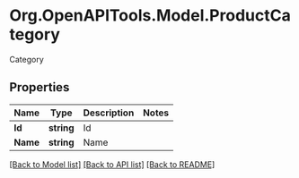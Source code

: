 # Org.OpenAPITools.Model.ProductCategory
Category

## Properties

Name | Type | Description | Notes
------------ | ------------- | ------------- | -------------
**Id** | **string** | Id | 
**Name** | **string** | Name | 

[[Back to Model list]](../README.md#documentation-for-models) [[Back to API list]](../README.md#documentation-for-api-endpoints) [[Back to README]](../README.md)

